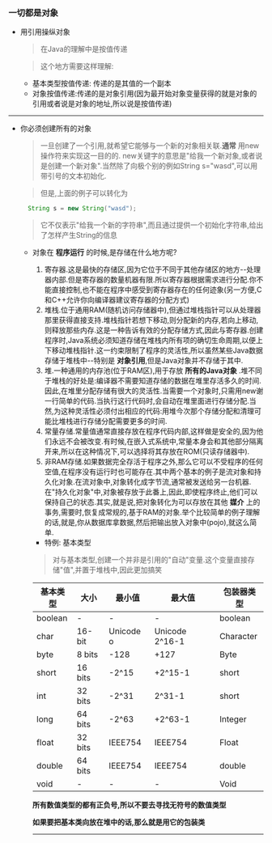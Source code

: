 ### 一切都是对象
+ 用引用操纵对象
  > 在Java的理解中是按值传递

  >这个地方需要这样理解:
  + 基本类型按值传递:
      传递的是其值的一个副本
  + 对象按值传递:传递的是对象引用(因为最开始对象变量获得的就是对象的引用或者说是对象的地址,所以说是按值传递)

***
+ 你必须创建所有的对象
  > 一旦创建了一个引用,就希望它能够与一个新的对象相关联.**通常** 用new操作符来实现这一目的的. new关键字的意思是"给我一个新对象,或者说是创建一个新对象".当然除了向极个别的例如String s="wasd",可以用带引号的文本初始化.

  > 但是,上面的例子可以转化为

    ```Java  
      String s = new String("wasd");
    ```
  >  它不仅表示"给我一个新的字符串",而且通过提供一个初始化字符串,给出了怎样产生String的信息

  - 对象在 **程序运行** 的时候,是存储在什么地方呢?
    1. 寄存器.这是最快的存储区,因为它位于不同于其他存储区的地方--处理器内部.但是寄存器的数量机器有限.所以寄存器根据需求进行分配.你不能直接控制,也不能在程序中感受到寄存器存在的任何迹象(另一方便,C和C++允许你向编译器建议寄存器的分配方式)
    2. 堆栈.位于通用RAM(随机访问存储器中),但通过堆栈指针可以从处理器那里获得直接支持.堆栈指针若想下移动,则分配新的内存,若向上移动,则释放那些内存.这是一种告诉有效的分配存储方式,因此与寄存器.创建程序时,Java系统必须知道存储在堆栈内所有项的确切生命周期,以便上下移动堆栈指针.这一约束限制了程序的灵活性,所以虽然某些Java数据存储于堆栈中--特别是 **对象引用**,但是Java对象并不存储于其中.
    3. 堆.一种通用的内存池(位于RAM区),用于存放 **所有的Java对象** .堆不同于堆栈的好处是:编译器不需要知道存储的数据在堆里存活多久的时间.因此,在堆里分配存储有很大的灵活性.当需要一个对象时,只需用new谢一行简单的代码.当执行这行代码时,会自动在堆里面进行存储分配.当然,为这种灵活性必须付出相应的代码:用堆今次那个存储分配和清理可能比堆栈进行存储分配需要更多的时间.
    4. 常量存储.常量值通常直接存放在程序代码内部,这样做是安全的,因为他们永远不会被改变.有时候,在嵌入式系统中,常量本身会和其他部分隔离开来,所以在这种情况下,可以选择将其存放在ROM(只读存储器中).
    5. 非RAM存储.如果数据完全存活于程序之外,那么它可以不受程序的任何空值,在程序没有运行时也可能存在.其中两个基本的例子是流对象和持久化对象.在流对象中,对象转化成字节流,通常被发送给另一台机器.在"持久化对象"中,对象被存放于此番上,因此,即使程序终止,他们可以保持自己的状态.其实,就是说,把对象转化为可以存放在其他 **媒介** 上的事务,需要时,恢复成常规的,基于RAM的对象.举个比较简单的例子理解的话,就是,你从数据库拿数据,然后把输出放入对象中(pojo),就这么简单.

    - 特例: 基本类型
    > 对与基本类型,创建一个并非是引用的"自动"变量.这个变量直接存储"值",并置于堆栈中,因此更加搞笑

      基本类型 | 大小 | 最小值 | 最大值 | 包装器类型
      ------- | ---- | ----- | ------ | --------
      boolean | -    | -   |  - | boolean
      char | 16-bit | Unicode o | Unicode 2^16-1 | Character
      byte | 8 bits | -128 | +127 | Byte
      short | 16 bits | -2^15 | +2^15-1 | short
      int | 32 bits | -2^31 | 2^31-1 | short
      long | 64 bits | -2^63 | +2^63-1 | Integer
      float | 32 bits | IEEE754 | IEEE754 | Float
      double | 64 bits | IEEE754 |IEEE754 | double
      void | - | - | - | Void

      **所有数值类型的都有正负号,所以不要去寻找无符号的数值类型**

      **如果要把基本类向放在堆中的话,那么就是用它的包装类**
      ****
